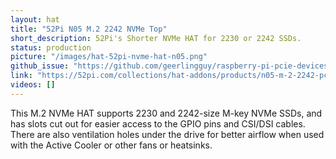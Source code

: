 ```yaml
---
layout: hat
title: "52Pi N05 M.2 2242 NVMe Top"
short_description: 52Pi's Shorter NVMe HAT for 2230 or 2242 SSDs.
status: production
picture: "/images/hat-52pi-nvme-hat-n05.png"
github_issue: "https://github.com/geerlingguy/raspberry-pi-pcie-devices/issues/569"
link: "https://52pi.com/collections/hat-addons/products/n05-m-2-2242-pcie-to-nvme-top"
videos: []
---
```

This M.2 NVMe HAT supports 2230 and 2242-size M-key NVMe SSDs, and has slots cut out for easier access to the GPIO pins and CSI/DSI cables. There are also ventilation holes under the drive for better airflow when used with the Active Cooler or other fans or heatsinks.
